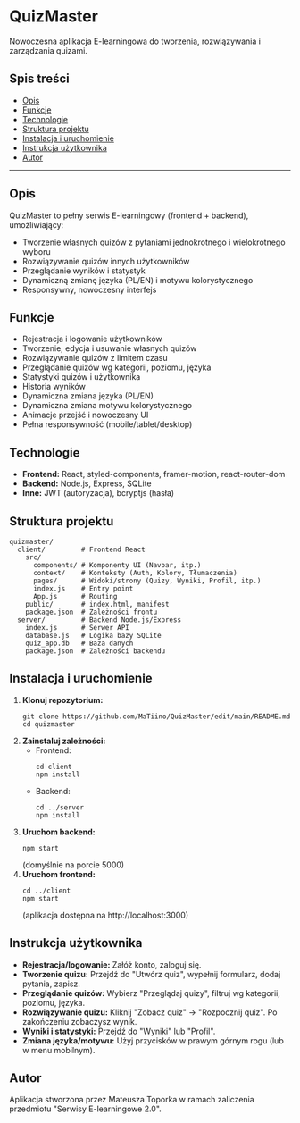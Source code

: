 # QuizMaster

Nowoczesna aplikacja E-learningowa do tworzenia, rozwiązywania i zarządzania quizami. 

## Spis treści
- [Opis](#opis)
- [Funkcje](#funkcje)
- [Technologie](#technologie)
- [Struktura projektu](#struktura-projektu)
- [Instalacja i uruchomienie](#instalacja-i-uruchomienie)
- [Instrukcja użytkownika](#instrukcja-użytkownika)
- [Autor](#autor)

---

## Opis
QuizMaster to pełny serwis E-learningowy (frontend + backend), umożliwiający:
- Tworzenie własnych quizów z pytaniami jednokrotnego i wielokrotnego wyboru
- Rozwiązywanie quizów innych użytkowników
- Przeglądanie wyników i statystyk
- Dynamiczną zmianę języka (PL/EN) i motywu kolorystycznego
- Responsywny, nowoczesny interfejs

## Funkcje
- Rejestracja i logowanie użytkowników
- Tworzenie, edycja i usuwanie własnych quizów
- Rozwiązywanie quizów z limitem czasu
- Przeglądanie quizów wg kategorii, poziomu, języka
- Statystyki quizów i użytkownika
- Historia wyników
- Dynamiczna zmiana języka (PL/EN)
- Dynamiczna zmiana motywu kolorystycznego
- Animacje przejść i nowoczesny UI
- Pełna responsywność (mobile/tablet/desktop)

## Technologie
- **Frontend:** React, styled-components, framer-motion, react-router-dom
- **Backend:** Node.js, Express, SQLite
- **Inne:** JWT (autoryzacja), bcryptjs (hasła)

## Struktura projektu
```
quizmaster/
  client/         # Frontend React
    src/
      components/ # Komponenty UI (Navbar, itp.)
      context/    # Konteksty (Auth, Kolory, Tłumaczenia)
      pages/      # Widoki/strony (Quizy, Wyniki, Profil, itp.)
      index.js    # Entry point
      App.js      # Routing
    public/       # index.html, manifest
    package.json  # Zależności frontu
  server/         # Backend Node.js/Express
    index.js      # Serwer API
    database.js   # Logika bazy SQLite
    quiz_app.db   # Baza danych
    package.json  # Zależności backendu
```

## Instalacja i uruchomienie
1. **Klonuj repozytorium:**
   ```
   git clone https://github.com/MaTiino/QuizMaster/edit/main/README.md
   cd quizmaster
   ```
2. **Zainstaluj zależności:**
   - Frontend:
     ```
     cd client
     npm install
     ```
   - Backend:
     ```
     cd ../server
     npm install
     ```
3. **Uruchom backend:**
   ```
   npm start
   ```
   (domyślnie na porcie 5000)
4. **Uruchom frontend:**
   ```
   cd ../client
   npm start
   ```
   (aplikacja dostępna na http://localhost:3000)

## Instrukcja użytkownika
- **Rejestracja/logowanie:** Załóż konto, zaloguj się.
- **Tworzenie quizu:** Przejdź do "Utwórz quiz", wypełnij formularz, dodaj pytania, zapisz.
- **Przeglądanie quizów:** Wybierz "Przeglądaj quizy", filtruj wg kategorii, poziomu, języka.
- **Rozwiązywanie quizu:** Kliknij "Zobacz quiz" → "Rozpocznij quiz". Po zakończeniu zobaczysz wynik.
- **Wyniki i statystyki:** Przejdź do "Wyniki" lub "Profil".
- **Zmiana języka/motywu:** Użyj przycisków w prawym górnym rogu (lub w menu mobilnym).

## Autor
Aplikacja stworzona przez Mateusza Toporka w ramach zaliczenia przedmiotu "Serwisy E-learningowe 2.0". 
